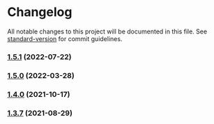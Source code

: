 # Changelog

All notable changes to this project will be documented in this file. See [standard-version](https://github.com/conventional-changelog/standard-version) for commit guidelines.

### [1.5.1](https://github.com/toshimaru/auto-author-assign/compare/v1.5.0...v1.5.1) (2022-07-22)

### [1.5.0](https://github.com/toshimaru/auto-author-assign/compare/v1.4.0...v1.5.0) (2022-03-28)

### [1.4.0](https://github.com/toshimaru/auto-author-assign/compare/v1.3.7...v1.4.0) (2021-10-17)

### [1.3.7](https://github.com/toshimaru/auto-author-assign/compare/v1.3.6...v1.3.7) (2021-08-29)
